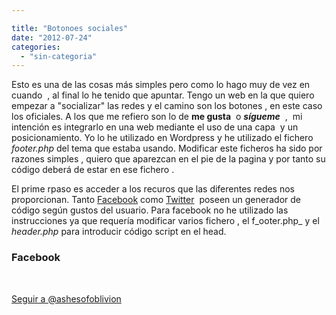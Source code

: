 ```yaml
---

title: "Botonoes sociales"
date: "2012-07-24"
categories: 
  - "sin-categoria"
---
```


Esto es una de las cosas más simples pero como lo hago muy de vez en cuando  , al final lo he tenido que apuntar. Tengo un web en la que quiero empezar a "socializar" las redes y el camino son los botones , en este caso los oficiales. A los que me refiero son lo de **me gusta**  o **_sígueme_**  ,  mi intención es integrarlo en una web mediante el uso de una capa  y un posicionamiento. Yo lo he utilizado en Wordpress y he utilizado el fichero _footer.php_ del tema que estaba usando. Modificar este ficheros ha sido por razones simples , quiero que aparezcan en el pie de la pagina y por tanto su código deberá de estar en ese fichero .

El prime rpaso es acceder a los recuros que las diferentes redes nos proporcionan. Tanto [Facebook](https://twitter.com/about/resources/buttons#follow "botones twitter") como [Twitter](https://twitter.com/about/resources/buttons#follow "botones twitter")  poseen un generador de código según gustos del usuario. Para facebook no he utilizado las instrucciones ya que requería modificar varios fichero , el f_ooter.php_ y el _header.php_ para introducir código script en el head.

### Facebook

 

[Seguir a @ashesofoblivion](https://twitter.com/ashesofoblivion)
<script type="text/javascript">// < ![CDATA[ !function(d,s,id){var js,fjs=d.getElementsByTagName(s)[0];if(!d.getElementById(id))js=d.createElement(s);js.id=id;js.src="//platform.twitter.com/widgets.js";fjs.parentN ode.insertBefore(js,fjs);}}(document,"script","twitter-wjs"); // ]]></script>

 

<script type="text/javascript">// < ![CDATA[ (function(d, s, id) { var js, fjs = d.getElementsByTagName(s)[0]; if (d.getElementById(id)) return; js = d.createElement(s); js.id = id; js.src = "//connect.facebook.net/es_LA/all.js#xfbml=1"; fjs.parentNode.insertBefore(js, fjs); }(document, 'script', 'facebook-jssdk')); // ]]></script>
